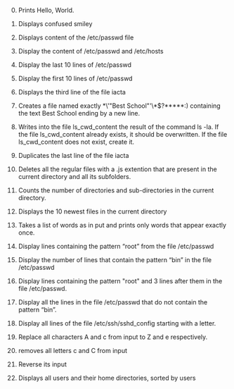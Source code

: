 0. Prints Hello, World.
1. Displays confused smiley
2. Displays content of the /etc/passwd file
3. Display the content of /etc/passwd and /etc/hosts
4. Display the last 10 lines of /etc/passwd
5. Display the first 10 lines of /etc/passwd
6. Displays the third line of the file iacta
7. Creates a file named exactly \*\\'"Best School"\'\\*$\?\*\*\*\*\*:) containing the text Best School ending by a new line.
8. Writes into the file ls_cwd_content the result of the command ls -la. If the file ls_cwd_content already exists, it should be overwritten. If the file ls_cwd_content does not exist, create it.
9. Duplicates the last line of the file iacta
10. Deletes all the regular files with a .js extention that are present in the current directory and all its subfolders.
11. Counts the number of directories and sub-directories in the current directory.
12. Displays the 10 newest files in the current directory
13. Takes a list of words as in put and prints only words that appear exactly once.
14. Display lines containing the pattern “root” from the file /etc/passwd
15. Display the number of lines that contain the pattern “bin” in the file /etc/passwd
16. Display lines containing the pattern "root" and 3 lines after them in the file /etc/passwd.
17. Display all the lines in the file /etc/passwd that do not contain the pattern “bin”.

18. Display all lines of the file /etc/ssh/sshd_config starting with a letter.
19. Replace all characters A and c from input to Z and e respectively.
20. removes all letters c and C from input
21. Reverse its input
22. Displays all users and their home directories, sorted by users
